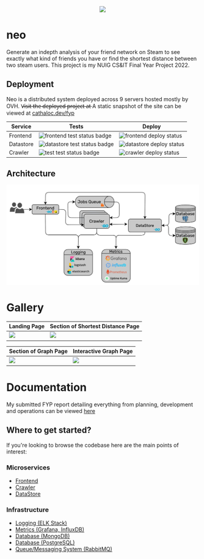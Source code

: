 <p align="center">
 <a href="http://neofyp.com">
 <img width="20%" src="https://i.imgur.com/3DH7xYd.png">
 </a>
</p>


# neo


Generate an indepth analysis of your friend network on Steam to see exactly what kind of friends you have or find the shortest distance between two steam users. This project is my NUIG CS&IT Final Year Project 2022.

## Deployment

Neo is a distributed system deployed across 9 servers hosted mostly by OVH. V̶i̶s̶i̶t̶ ̶t̶h̶e̶ ̶d̶e̶p̶l̶o̶y̶e̶d̶ ̶p̶r̶o̶j̶e̶c̶t̶ ̶a̶t̶ A static snapshot of the site can be viewed at [cathaloc.dev/fyp](https://cathaloc.dev/fyp)

| Service     | Tests | Deploy |  
| ----------- | ----------- | ----------- |
| Frontend      | ![frontend test status badge](https://github.com/IamCathal/neo/actions/workflows/buildFrontEnd.yml/badge.svg) |  ![frontend deploy status](https://github.com/IamCathal/neo/actions/workflows/deployFrontend.yml/badge.svg) |  
| Datastore | ![datastore test status badge](https://github.com/IamCathal/neo/actions/workflows/buildDatastore.yml/badge.svg) | ![datastore deploy status](https://github.com/IamCathal/neo/actions/workflows/deployDataStore.yml/badge.svg)  |
| Crawler      | ![test test status badge](https://github.com/IamCathal/neo/actions/workflows/buildCrawler.yml/badge.svg) | ![crawler deploy status](https://github.com/IamCathal/neo/actions/workflows/deployCrawler.yml/badge.svg)  |  


## Architecture

![Architecture diagram](services/frontend/static/images/NeoArchitectureFinal.png)

# Gallery

| Landing Page    | Section of Shortest Distance Page | 
| ----------- | ----------- | 
|      ![](https://i.imgur.com/YFnBviP.png)       |    ![](https://i.imgur.com/xTHPqXD.png)  |

| Section of Graph Page    | Interactive Graph Page | 
| ----------- | ----------- | 
|      ![](https://i.imgur.com/HR9UEqk.jpeg)       |    ![](https://i.imgur.com/MJ4Lkvi.png)  |


# Documentation

My submitted FYP report detailing everything from planning, development and operations can be viewed [here](https://cathaloc.dev/static/pdfs/fyp.pdf)

## Where to get started?

If you're looking to browse the codebase here are the main points of interest:

### Microservices

* [Frontend](services/frontend)
* [Crawler](services/crawler)
* [DataStore](services/datastore)

### Infrastructure

* [Logging (ELK Stack)](infrastructure/elk)
* [Metrics (Grafana, InfluxDB)](infrastructure/grafana)
* [Database (MongoDB)](infrastructure/mongoDB)
* [Database (PostgreSQL)](infrastructure/postgresql)
* [Queue/Messaging System (RabbitMQ)](infrastructure/rabbitMQ)
